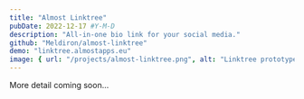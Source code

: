 ```yaml
---
title: "Almost Linktree"
pubDate: 2022-12-17 #Y-M-D
description: "All-in-one bio link for your social media."
github: "Meldiron/almost-linktree"
demo: "linktree.almostapps.eu"
image: { url: "/projects/almost-linktree.png", alt: "Linktree prototype" }
---
```


More detail coming soon...
